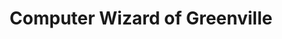 ---
title: "Computer Wizard of Greenville"
url: /greenville/computer-wizard-of-greenville/
shop: computer
---